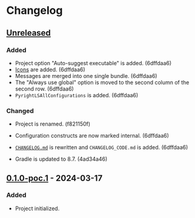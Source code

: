 <!-- Keep a Changelog guide -> https://keepachangelog.com -->

# Changelog


## [Unreleased]

### Added

* Project option "Auto-suggest executable" is added. (6dffdaa6)
* [Icons][2-1] are added. (6dffdaa6)
* Messages are merged into one single bundle. (6dffdaa6)
* The "Always use global" option is moved to
  the second column of the second row. (6dffdaa6)
* `PyrightLSAllConfigurations` is added. (6dffdaa6)

### Changed

* Project is renamed. (f821150f)
* Configuration constructs are now marked internal. (6dffdaa6)
* [`CHANGELOG.md`][2-2] is rewritten and
  `CHANGELOG_CODE.md` is added. (6dffdaa6)
* Gradle is updated to 8.7. (4ad34a46)


  [2-1]: https://github.com/InSyncWithFoo/pyright-langserver-for-pycharm/tree/master/src/main/resources/icons
  [2-2]: https://github.com/InSyncWithFoo/pyright-langserver-for-pycharm/tree/master/CHANGELOG.md


## [0.1.0-poc.1] - 2024-03-17

### Added

* Project initialized.


  [Unreleased]: https://github.com/InSyncWithFoo/pyright-for-pycharm/compare/v0.1.0-poc.1..HEAD
  [0.1.0-poc.1]: https://github.com/InSyncWithFoo/pyright-langserver-for-pycharm/commits
